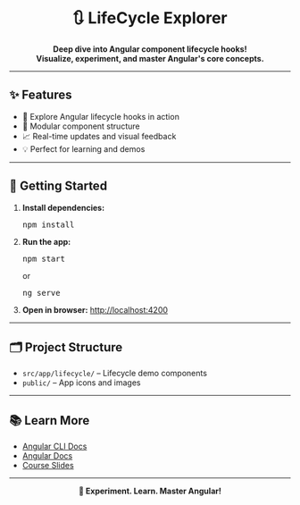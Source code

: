 <h1 align="center">🔃 LifeCycle Explorer</h1>

<p align="center">
  <b>Deep dive into Angular component lifecycle hooks!<br>Visualize, experiment, and master Angular's core concepts.</b>
</p>

---

## ✨ Features

- 🔬 Explore Angular lifecycle hooks in action
- 🧩 Modular component structure
- 📈 Real-time updates and visual feedback
- 💡 Perfect for learning and demos

---

## 🚀 Getting Started

1. <b>Install dependencies:</b>
   <pre>npm install</pre>
2. <b>Run the app:</b>
   <pre>npm start</pre>
   or
   <pre>ng serve</pre>
3. <b>Open in browser:</b>
   <a href="http://localhost:4200">http://localhost:4200</a>

---

## 🗂️ Project Structure

- <code>src/app/lifecycle/</code> – Lifecycle demo components
- <code>public/</code> – App icons and images

---

## 📚 Learn More

- [Angular CLI Docs](https://angular.io/cli)
- [Angular Docs](https://angular.io/)
- [Course Slides](../other-resources/angular-course-slides.pdf)

---

<p align="center">
  <b>🔄 Experiment. Learn. Master Angular!</b>
</p>
